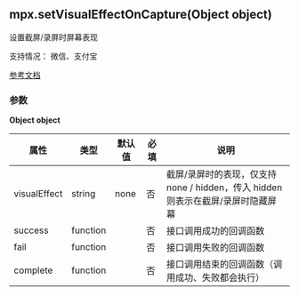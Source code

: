 ## mpx.setVisualEffectOnCapture(Object object)

设置截屏/录屏时屏幕表现

支持情况： 微信、支付宝

[参考文档](https://developers.weixin.qq.com/miniprogram/dev/api/device/screen/wx.setVisualEffectOnCapture.html)

### 参数

**Object object**

| 属性         | 类型     | 默认值 | 必填 | 说明                                                         |
| ------------ | -------- | ------ | ---- | ------------------------------------------------------------ |
| visualEffect | string   | none   | 否   | 截屏/录屏时的表现，仅支持 none / hidden，传入 hidden 则表示在截屏/录屏时隐藏屏幕 |
| success      | function |        | 否   | 接口调用成功的回调函数                                       |
| fail         | function |        | 否   | 接口调用失败的回调函数                                       |
| complete     | function |        | 否   | 接口调用结束的回调函数（调用成功、失败都会执行）             |
